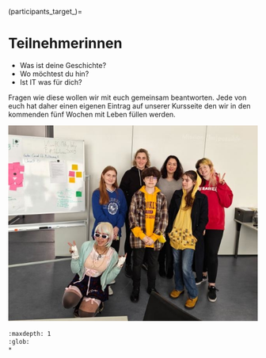 (participants_target_)=
# Teilnehmerinnen

- Was ist deine Geschichte?
- Wo möchtest du hin?
- Ist IT was für dich?

Fragen wie diese wollen wir mit euch gemeinsam beantworten.
Jede von euch hat daher einen eigenen Eintrag auf unserer
Kursseite den wir in den kommenden fünf Wochen mit
Leben füllen werden.

![Participants (and others not on the picture)](group_picture_i04.jpg)

```{toctree}
:maxdepth: 1
:glob:
*

```
